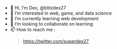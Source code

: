 - 👋 Hi, I’m Dex, @blitzdex27
- 👀 I’m interested in web, game, and data science
- 🌱 I’m currently learning web development
- 💞️ I’m looking to collaborate on learning
- 📫 How to reach me :
  > https://twitter.com/superdex27

<!---
blitzdex27/blitzdex27 is a ✨ special ✨ repository because its `README.md` (this file) appears on your GitHub profile.
You can click the Preview link to take a look at your changes.
--->
